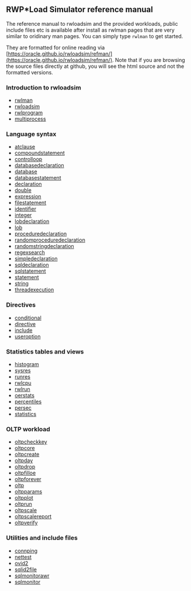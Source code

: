 ## RWP\*Load Simulator reference manual

The reference manual to rwloadsim and the provided workloads,
public include files etc is available after install as
rwlman pages that are very similar to oridinary man pages.
You can simply type ```rwlman``` to get started.

They are formatted for online reading
via [https://oracle.github.io/rwloadsim/refman/](https://oracle.github.io/rwloadsim/refman/).
Note that if you are browsing the source files directly at github, you will see the html
source and not the formatted versions.

### Introduction to rwloadsim

* [rwlman](rwlman.html)
* [rwloadsim](rwloadsim.html)
* [rwlprogram](rwlprogram.html)
* [multiprocess](multiprocess.html)

### Language syntax

* [atclause](atclause.html)
* [compoundstatement](compoundstatement.html)
* [controlloop](controlloop.html)
* [databasedeclaration](databasedeclaration.html)
* [database](database.html)
* [databasestatement](databasestatement.html)
* [declaration](declaration.html)
* [double](double.html)
* [expression](expression.html)
* [filestatement](filestatement.html)
* [identifier](identifier.html)
* [integer](integer.html)
* [lobdeclaration](lobdeclaration.html)
* [lob](lob.html)
* [proceduredeclaration](proceduredeclaration.html)
* [randomproceduredeclaration](randomproceduredeclaration.html)
* [randomstringdeclaration](randomstringdeclaration.html)
* [regexsearch](regexsearch.html)
* [simpledeclaration](simpledeclaration.html)
* [sqldeclaration](sqldeclaration.html)
* [sqlstatement](sqlstatement.html)
* [statement](statement.html)
* [string](string.html)
* [threadexecution](threadexecution.html)

### Directives

* [conditional](conditional.html)
* [directive](directive.html)
* [include](include.html)
* [useroption](useroption.html)

### Statistics tables and views

* [histogram](histogram.html)
* [sysres](sysres.html)
* [runres](runres.html)
* [rwlcpu](rwlcpu.html)
* [rwlrun](rwlrun.html)
* [oerstats](oerstats.html)
* [percentiles](percentiles.html)
* [persec](persec.html)
* [statistics](statistics.html)

### OLTP workload

* [oltpcheckkey](oltpcheckkey.html)
* [oltpcore](oltpcore.html)
* [oltpcreate](oltpcreate.html)
* [oltpday](oltpday.html)
* [oltpdrop](oltpdrop.html)
* [oltpfilloe](oltpfilloe.html)
* [oltpforever](oltpforever.html)
* [oltp](oltp.html)
* [oltpparams](oltpparams.html)
* [oltpplot](oltpplot.html)
* [oltprun](oltprun.html)
* [oltpscale](oltpscale.html)
* [oltpscalereport](oltpscalereport.html)
* [oltpverify](oltpverify.html)

### Utilities and include files

* [connping](connping.html)
* [nettest](nettest.html)
* [ovid2](ovid2.html)
* [sqlid2file](sqlid2file.html)
* [sqlmonitorawr](sqlmonitorawr.html)
* [sqlmonitor](sqlmonitor.html)
